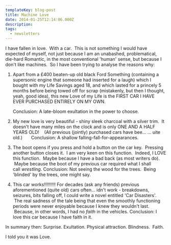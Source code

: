 ```yaml
---
templateKey: blog-post
title: Machine Love
date: 2014-01-25T12:14:06.000Z
description:
tags:
  - newsletters
---
```


I have fallen in love.  With a car.  This is not something I would have expected
of myself, not just because I am an unabashed, problematical, die-hard Romantic,
in the most conventional 'human' sense, but because I don't like machines.  So I
have been trying to analyse the reasons why:

1. Apart from a £400 beaten-up old black Ford Something (containing a supersonic
   engine that someone had inserted for a laugh) which I bought with my Life
   Savings aged 18, and which lasted for a princely 5 months before being towed
   off for scrap (mistakenly, but then I thought, yeah, good idea), this new
   Love of my Life is the FIRST CAR I HAVE EVER PURCHASED ENTIRELY ON MY OWN.

   Conclusion: A late-bloom exultation in the power to choose.

2. My new love is very beautiful - shiny sleek charcoal with a silver trim.  It
   doesn't have many miles on the clock and is only ONE AND A HALF YEARS OLD!  
    (All previous (jointly) purchased cars have bee... ... uite old.)      
   Conclusion: A shallow falling-fall-for-appearances.

3. The boot opens if you press and hold a button on the car key.  Pressing
   another button closes it.  I am very keen on this function.  Indeed, I LOVE
   this function.  Maybe because I have a bad back (as most writers do).  Maybe
   because the boot of my previous car required what I shall call *wrestling*.
   Conclusion: Not seeing the wood for the trees.  Being 'blinded' by the trees,
   one might say.

4. This car works!!!!!!!!! For decades (ask any friends) previous aforementioned
   (quite old) cars often... idn't work - breakdowns, seizures, bits falling
   off, I could write a novel entitled 'Car Disasters'.  The real sadness of the
   tale being that even the smoothly functioning periods were never enjoyable
   because I knew they wouldn't last.  Because, in other words, I had no _faith_
   in the vehicles. Conclusion: I love this car because I have faith in it.

In summary then: Surprise. Exultation. Physical attraction. Blindness.  Faith.

I told you it was Love.
